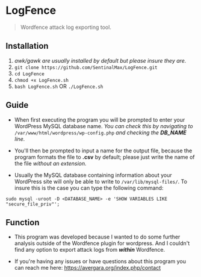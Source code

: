 # LogFence
> Wordfence attack log exporting tool.

## Installation
1. *awk/gawk are usually installed by default but please insure they are.*
2. ```git clone https://github.com/SentinalMax/LogFence.git```
3. ```cd LogFence```
4. ```chmod +x LogFence.sh```
5. ```bash LogFence.sh``` OR ```./LogFence.sh```

## Guide

- When first executing the program you will be prompted to enter your WordPress MySQL database name. *You can check this by navigating to* ```/var/www/html/wordpress/wp-config.php``` *and checking the **DB_NAME** line.*

- You'll then be prompted to input a name for the output file, because the program formats the file to **.csv** by default; please just write the name of the file *without an extension.*

- Usually the MySQL database containing information about your WordPress site will only be able to write to ```/var/lib/mysql-files/```. To insure this is the case you can type the following command: 
```
sudo mysql -uroot -D <DATABASE_NAME> -e 'SHOW VARIABLES LIKE "secure_file_priv"';
```

## Function

- This program was developed because I wanted to do some further analysis outside of the Wordfence plugin for wordpress. And I couldn't find any option to export attack logs from ***within*** Wordfence.

- If you're having any issues or have questions about this program you can reach me here: https://avergara.org/index.php/contact

